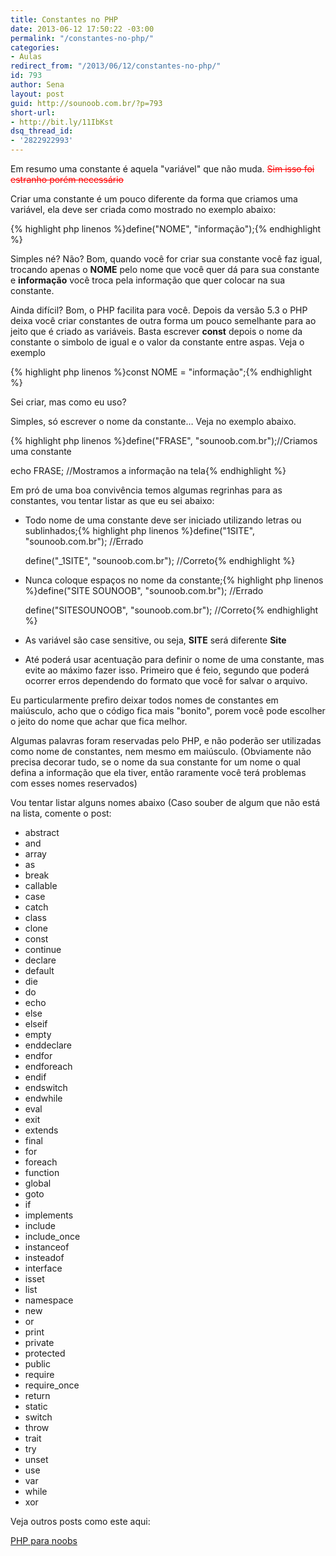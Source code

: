 ```yaml
---
title: Constantes no PHP
date: 2013-06-12 17:50:22 -03:00
permalink: "/constantes-no-php/"
categories:
- Aulas
redirect_from: "/2013/06/12/constantes-no-php/"
id: 793
author: Sena
layout: post
guid: http://sounoob.com.br/?p=793
short-url:
- http://bit.ly/11IbKst
dsq_thread_id:
- '2822922993'
---
```


Em resumo uma constante é aquela "variável" que não muda. <del style="color: #f00;" datetime="2013-06-12T21:45:16+00:00">Sim isso foi estranho porém necessário</del>

Criar uma constante é um pouco diferente da forma que criamos uma variável<!--more-->, ela deve ser criada como mostrado no exemplo abaixo:

{% highlight php linenos %}define("NOME", "informação");{% endhighlight %} 

Simples né? Não? Bom, quando você for criar sua constante você faz igual, trocando apenas o **NOME** pelo nome que você quer dá para sua constante e **informação** você troca pela informação que quer colocar na sua constante.

Ainda difícil? Bom, o PHP facilita para você. Depois da versão 5.3 o PHP deixa você criar constantes de outra forma um pouco semelhante para ao jeito que é criado as variáveis. Basta escrever **const** depois o nome da constante o simbolo de igual e o valor da constante entre aspas. Veja o exemplo

{% highlight php linenos %}const NOME = "informação";{% endhighlight %} 

Sei criar, mas como eu uso?
  
Simples, só escrever o nome da constante… Veja no exemplo abaixo.

{% highlight php linenos %}define("FRASE", "sounoob.com.br");//Criamos uma constante
  
echo FRASE; //Mostramos a informação na tela{% endhighlight %} 

Em pró de uma boa convivência temos algumas regrinhas para as constantes, vou tentar listar as que eu sei abaixo:

  * Todo nome de uma constante deve ser iniciado utilizando letras ou sublinhados;{% highlight php linenos %}define("1SITE", "sounoob.com.br"); //Errado
  
    define("_1SITE", "sounoob.com.br"); //Correto{% endhighlight %} 
  * Nunca coloque espaços no nome da constante;{% highlight php linenos %}define("SITE SOUNOOB", "sounoob.com.br"); //Errado
  
    define("SITESOUNOOB", "sounoob.com.br"); //Correto{% endhighlight %} 
  * As variável são case sensitive, ou seja, **SITE** será diferente **Site**
  * Até poderá usar acentuação para definir o nome de uma constante, mas evite ao máximo fazer isso. Primeiro que é feio, segundo que poderá ocorrer erros dependendo do formato que você for salvar o arquivo.

Eu particularmente prefiro deixar todos nomes de constantes em maiúsculo, acho que o código fica mais "bonito", porem você pode escolher o jeito do nome que achar que fica melhor.

Algumas palavras foram reservadas pelo PHP, e não poderão ser utilizadas como nome de constantes, nem mesmo em maiúsculo. (Obviamente não precisa decorar tudo, se o nome da sua constante for um nome o qual defina a informação que ela tiver, então raramente você terá problemas com esses nomes reservados)

Vou tentar listar alguns nomes abaixo (Caso souber de algum que não está na lista, comente o post:

  * abstract
  * and
  * array
  * as
  * break
  * callable
  * case
  * catch
  * class
  * clone
  * const
  * continue
  * declare
  * default
  * die
  * do
  * echo
  * else
  * elseif
  * empty
  * enddeclare
  * endfor
  * endforeach
  * endif
  * endswitch
  * endwhile
  * eval
  * exit
  * extends
  * final
  * for
  * foreach
  * function
  * global
  * goto
  * if
  * implements
  * include
  * include_once
  * instanceof
  * insteadof
  * interface
  * isset
  * list
  * namespace
  * new
  * or
  * print
  * private
  * protected
  * public
  * require
  * require_once
  * return
  * static
  * switch
  * throw
  * trait
  * try
  * unset
  * use
  * var
  * while
  * xor

Veja outros posts como este aqui:
  
[PHP para noobs](/php-para-noobs/ "PHP para Noobs")